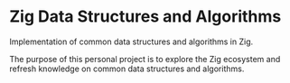 # Zig Data Structures and Algorithms
Implementation of common data structures and algorithms in Zig.

The purpose of this personal project is to explore the Zig ecosystem and refresh knowledge on common data structures and algorithms.
